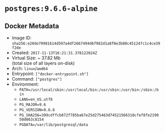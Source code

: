 # `postgres:9.6.6-alpine`

## Docker Metadata

- Image ID: `sha256:e20de79981614d597a4df2667494d6f982d1a8f0e3b80c451247c1c4ce39f2de`
- Created: `2017-11-13T16:21:31.378122024Z`
- Virtual Size: ~ 37.82 Mb  
  (total size of all layers on-disk)
- Arch: `linux`/`amd64`
- Entrypoint: `["docker-entrypoint.sh"]`
- Command: `["postgres"]`
- Environment:
  - `PATH=/usr/local/sbin:/usr/local/bin:/usr/sbin:/usr/bin:/sbin:/bin`
  - `LANG=en_US.utf8`
  - `PG_MAJOR=9.6`
  - `PG_VERSION=9.6.6`
  - `PG_SHA256=399cdffcb872f785ba67e25d275463d74521566318cfef8fe219050d063c8154`
  - `PGDATA=/var/lib/postgresql/data`
